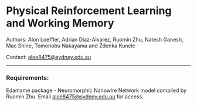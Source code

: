 # Physical Reinforcement Learning and Working Memory

Authors: Alon Loeffler, Adrian Diaz-Alvarez, Ruomin Zhu, Natesh Ganesh, Mac Shine, Tomonobu Nakayama and Zdenka Kuncic

Contact: aloe8475@sydney.edu.au

----

### Requirements:

Edamame package - Neuromorphic Nanowire Network model compiled by Ruomin Zhu. Email aloe8475@sydney.edu.au for access.



